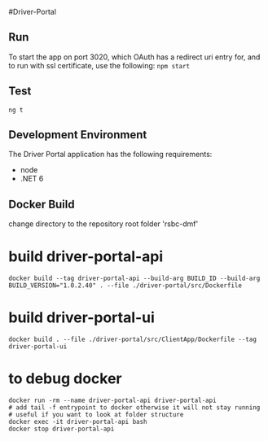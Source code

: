 #Driver-Portal

## Run

To start the app on port 3020, which OAuth has a redirect uri entry for, and to run with ssl certificate, use the following:
`npm start`

## Test

`ng t`

## Development Environment

The Driver Portal application has the following requirements:

- node
- .NET 6

## Docker Build

change directory to the repository root folder 'rsbc-dmf'

# build driver-portal-api
`docker build --tag driver-portal-api --build-arg BUILD_ID --build-arg BUILD_VERSION="1.0.2.40" . --file ./driver-portal/src/Dockerfile`

# build driver-portal-ui
`docker build . --file ./driver-portal/src/ClientApp/Dockerfile --tag driver-portal-ui`

# to debug docker
```
docker run -rm --name driver-portal-api driver-portal-api
# add tail -f entrypoint to docker otherwise it will not stay running
# useful if you want to look at folder structure
docker exec -it driver-portal-api bash
docker stop driver-portal-api
```